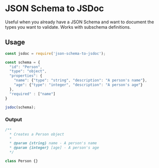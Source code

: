 # JSON Schema to JSDoc

Useful when you already have a JSON Schema and want to document the types you want to validate. Works with subschema definitions.


## Usage
```js
const jsdoc = require('json-schema-to-jsdoc');

const schema = {
  "id": "Person",
  "type": "object",
  "properties": {
    "name": {"type": "string", "description": "A person's name"},
    "age": {"type": "integer", "description": "A person's age"}
  },
  "required" : ["name"]
}

jsdoc(schema);
```

### Output
```js
/** 
  * Creates a Person object
  *
  * @param {string} name - A person's name
  * @param {integer} [age] - A person's age
  */

class Person {}
```